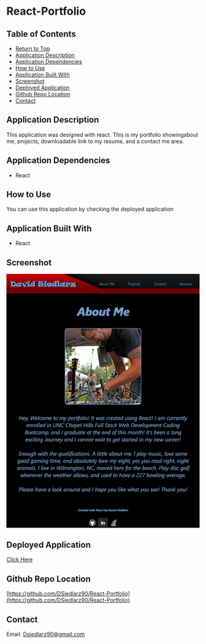 # React-Portfolio

  ## Table of Contents
  * [Return to Top](#)
  * [Application Description](#application-description)
  * [Application Dependencies](#application-dependencies)
  * [How to Use](#how-to-use)
  * [Application Built With](#application-built-with)
  * [Screenshot](#screenshot)
  * [Deployed Application](#deployed-application)
  * [Github Repo Location](#github-repo-location)
  * [Contact](#contact)
  
  ## Application Description
  This application was designed with react. This is my portfolio showingabout me, projects, downloadable link to my resume, and a contact me area.
  
  ## Application Dependencies
  * React
  
  ## How to Use
  You can use this application by checking the deployed application
  

  ## Application Built With
  * React
  
  ## Screenshot
  ![Application Screenshot](./src/images/React-App.png)

  ## Deployed Application
  [Click Here](https://dsiedlarz90.github.io/React-Portfolio/)
  
  ## Github Repo Location
 [https://github.com/DSiedlarz90/React-Portfolio](https://github.com/DSiedlarz90/React-Portfolio)

  ## Contact
  Email: Dsiedlarz90@gmail.com